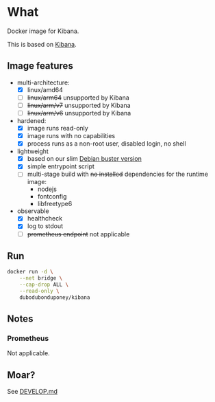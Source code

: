 # What

Docker image for Kibana.

This is based on [Kibana](https://github.com/elastic/kibana).

## Image features

 * multi-architecture:
    * [x] linux/amd64
    * [ ] ~~linux/arm64~~ unsupported by Kibana
    * [ ] ~~linux/arm/v7~~ unsupported by Kibana
    * [ ] ~~linux/arm/v6~~ unsupported by Kibana
 * hardened:
    * [x] image runs read-only
    * [x] image runs with no capabilities
    * [x] process runs as a non-root user, disabled login, no shell
 * lightweight
    * [x] based on our slim [Debian buster version](https://github.com/dubo-dubon-duponey/docker-debian)
    * [x] simple entrypoint script
    * [ ] multi-stage build with ~~no installed~~ dependencies for the runtime image:
        * nodejs
        * fontconfig
        * libfreetype6
 * observable
    * [x] healthcheck
    * [x] log to stdout
    * [ ] ~~prometheus endpoint~~ not applicable

## Run

```bash
docker run -d \
    --net bridge \
    --cap-drop ALL \
    --read-only \
    dubodubonduponey/kibana
```

## Notes

### Prometheus

Not applicable.

## Moar?

See [DEVELOP.md](DEVELOP.md)
